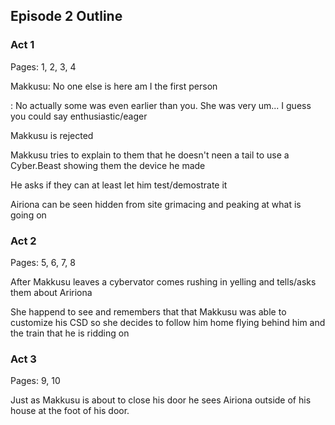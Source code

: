 ## Episode 2 Outline
### Act 1
Pages: 1, 2, 3, 4

Makkusu: No one else is here am I the first person

: No actually some was even earlier than you. She was very um... I guess you could say enthusiastic/eager

Makkusu is rejected

Makkusu tries to explain to them that he doesn't neen a tail to use a Cyber.Beast showing them the device he made

He asks if they can at least let him test/demostrate it

Airiona can be seen hidden from site grimacing and peaking at what is going on

### Act 2
Pages: 5, 6, 7, 8

After Makkusu leaves a cybervator comes rushing in yelling and tells/asks them about Aririona

She happend to see and remembers that that Makkusu was able to customize his CSD so she decides to follow him home flying behind him and the train that he is ridding on
### Act 3
Pages: 9, 10

Just as Makkusu is about to close his door he sees Airiona outside of his house at the foot of his door.
